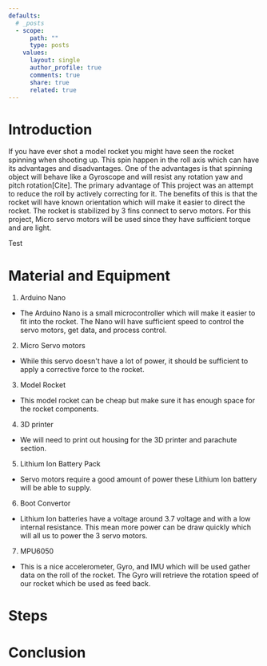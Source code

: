 ```yaml
---
defaults:
  # _posts
  - scope:
      path: ""
      type: posts
    values:
      layout: single
      author_profile: true
      comments: true
      share: true
      related: true
---
```


# Introduction

If you have ever shot a model rocket you might have seen the rocket spinning when shooting up. This spin happen in the roll axis which can have its advantages and disadvantages. One of the advantages is that spinning object will behave like a Gyroscope and will resist any rotation yaw and pitch rotation[Cite]. The primary advantage of This project was an attempt to reduce the roll by actively correcting for it. The benefits of this is that the rocket will have known orientation which will make it easier to direct the rocket. The rocket is stabilized by 3 fins connect to servo motors. For this project, Micro servo motors will be used since they have sufficient torque and are light.

<style>
  model-viewer#reveal {
    --poster-color: transparent;
    height: 500px;
    width: 500px;

  }
</style>

<script type="module">

import * as THREE from '../assets/js/three/build/three.module.js';
import {OBJLoader} from '../assets/js/three/examples/jsm/loaders/OBJLoader.js';
import { GLTFLoader } from '../assets/js/three/examples/jsm/loaders/GLTFLoader.js';

var rocketOBJ = {};
var arrowOBJ = {};

const canvas = document.querySelector('#c');
const renderer = new THREE.WebGLRenderer({canvas, alpha: true});

const sceneInfo1 = setupScene1();

requestAnimationFrame(render);



function makeScene(elem,path,path2) {
  const scene = new THREE.Scene();

  const fov = 45;
  const aspect = 2;  // the canvas default
  const near = 0.1;
  const far = 100;
  const camera = new THREE.PerspectiveCamera(fov, aspect, near, far);
  camera.position.set(0, 1, 15);
  camera.lookAt(0, 0, 0);

  {
    const color = 0xFFFFFF;
    const intensity = 1;
    const light = new THREE.DirectionalLight(color, intensity);
    light.position.set(-1, 2, 15);
    scene.add(light);
  }

  return {scene, camera, elem};
}


function setupScene1() {
  var sceneInfo = makeScene(document.querySelector('#rock'));

  const loader = new OBJLoader();

  const geometry = new THREE.BoxGeometry(1, 1, 1);
  const material = new THREE.MeshPhongMaterial({color: 'red'});

  loader.load( "../assets/model/rocket.obj",
                function ( object ) { //const sceneL = object.scene;
                                  rocketOBJ = object;
                                  rocketOBJ.rotation.y = 90;
                                  sceneInfo.scene.add( rocketOBJ );
                                  //var meshL = sceneL.children[ 2 ];
                                  //var geometryL  = meshL.geometry;
                                  //var meshNew =  new THREE.Mesh(geometryL, material);
                                  //sceneInfo.scene.add( meshNew );
                                  //sceneInfo.mesh[0] = meshNew;
                                  //console.log(sceneInfo.rocketMesh);
                                  return rocketOBJ;
                                },
              undefined,
              function ( error ) {console.error( error );} );

  loader.load( "../assets/model/arrow.obj",
              function ( object  ) {// const sceneL = arrowOBJ.scene;
                                  arrowOBJ = object;
                                  arrowOBJ.rotation.y = 90;
                                  sceneInfo.scene.add( arrowOBJ );
                                  //const meshL = sceneL.children[ 3 ];
                                  //const geometryL  = meshL.geometry;
                                  //const meshNew =  new THREE.Mesh(geometryL, material);
                                  //sceneInfo.scene.add( meshNew );
                                  //sceneInfo.mesh[1] = meshNew;
                                },
              undefined,
              function ( error ) {console.error( error );} );

  const mesh = new THREE.Mesh(geometry, material);
  sceneInfo.scene.add(mesh);
  sceneInfo.mesh = mesh;

  console.log(sceneInfo.mesh);
  return sceneInfo;
}


function resizeRendererToDisplaySize(renderer) {
  const canvas = renderer.domElement;
  const width = canvas.clientWidth;
  const height = canvas.clientHeight;
  const needResize = canvas.width !== width || canvas.height !== height;
  if (needResize) {
    renderer.setSize(width, height, false);
  }
  return needResize;
}

function renderSceneInfo(sceneInfo) {
  const {scene, camera, elem} = sceneInfo;

  // get the viewport relative position of this element
  const {left, right, top, bottom, width, height} =
      elem.getBoundingClientRect();

  const isOffscreen = bottom < 0 || top > renderer.domElement.clientHeight || right < 0 || left > renderer.domElement.clientWidth;

  if (isOffscreen) {
    return;
  }

  camera.aspect = width / height;
  camera.updateProjectionMatrix();

  const positiveYUpBottom = renderer.domElement.clientHeight - bottom;
  renderer.setScissor(left, positiveYUpBottom, width, height);
  renderer.setViewport(left, positiveYUpBottom, width, height);

  renderer.render(scene, camera);
}


function render(time) {
  time *= 0.001;

  resizeRendererToDisplaySize(renderer);

  renderer.setScissorTest(false);
  renderer.clear(true, true);
  renderer.setScissorTest(true);

  sceneInfo1.mesh.rotation.y = time * .1;
  //rocketOBJ.rotation.y = time * .1;
  //arrowOBJ.rotation.y = time * .1;

  renderSceneInfo(sceneInfo1);

  requestAnimationFrame(render);
}

</script>


<div class ="page__content">
<canvas id="c"></canvas>
<span id="rock" class="diagram left"></span>
</div>
Test


<!---
!{% capture rocket_img %}
![Foo]({{ "/assets/images/Rocket.jpg" | relative_url }})
{% endcapture %}s

<figure>
  {{ rocket_img | markdownify | remove: "<p>" | remove: "</p>" }}
  <figcaption> Model rocket with fins.</figcaption>
</figure>
-->

# Material and Equipment

1.  Arduino Nano
* The Arduino Nano is a small microcontroller which will make it easier to fit into the rocket. The Nano will have sufficient speed to control the servo motors, get data, and process control.
2.  Micro Servo motors
* While this servo doesn't have a lot of power, it should be sufficient to apply a corrective force to the rocket.
3.  Model Rocket
* This model rocket can be cheap but make sure it has enough space for the rocket components.
4.  3D printer
* We will need to print out  housing for the 3D printer and parachute section.
5. Lithium Ion Battery Pack
* Servo motors require a good amount of power these Lithium Ion battery will be able to supply.
6. Boot Convertor
* Lithium Ion batteries have a voltage around 3.7 voltage and with a low internal resistance. This mean more power can be draw quickly which will all us to power the 3 servo motors.
7. MPU6050
* This is a nice accelerometer, Gyro, and IMU which will be used gather data on the roll of the rocket. The Gyro will retrieve the rotation speed of our rocket which be used as feed back.

# Steps

# Conclusion
